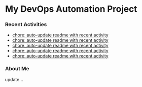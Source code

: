 # My DevOps Automation Project

### Recent Activities
<!-- activity:START -->
- [chore: auto-update readme with recent activity](https://github.com/kaigiii/mybowling-app/commit/cd0c10613c332499dfd73094c2c9d7d24997d023)
- [chore: auto-update readme with recent activity](https://github.com/kaigiii/mybowling-app/commit/1d472170232c3ed51c0451d4b092e706b2e7d32f)
- [chore: auto-update readme with recent activity](https://github.com/kaigiii/mybowling-app/commit/8c08a091cf2c2fea46911565a15bef10ecaedfa1)
- [chore: auto-update readme with recent activity](https://github.com/kaigiii/mybowling-app/commit/e2d1ecfe717625ba4c9739f3509576c4efc32319)
- [chore: auto-update readme with recent activity](https://github.com/kaigiii/mybowling-app/commit/838cba926547780792dbc4c4b018ef020bde5f53)
<!-- activity:END -->

### About Me
<!-- MYLINKS:START -->
<!-- MYLINKS:END -->

update...
